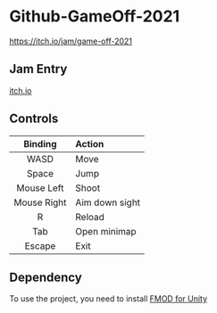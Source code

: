 # Github-GameOff-2021
https://itch.io/jam/game-off-2021

## Jam Entry
[itch.io](https://madrededios.itch.io/mutant-bug-lab)

## Controls

| Binding | Action |
|:-------:|:-------|
| WASD | Move |
| Space | Jump |
| Mouse Left | Shoot |
| Mouse Right | Aim down sight |
| R | Reload |
| Tab | Open minimap |
| Escape | Exit |


## Dependency
To use the project, you need to install [FMOD for Unity](https://assetstore.unity.com/packages/p/fmod-for-unity-161631)

